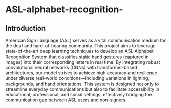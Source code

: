# ASL-alphabet-recognition-
## Introduction
American Sign Language (ASL) serves as a vital communication medium for the deaf and hard-of-hearing community. This project aims to leverage state-of-the-art deep learning techniques to develop an ASL Alphabet Recognition System that classifies static hand gestures (captured in images) into their corresponding letters in real time. By integrating robust convolutional neural networks (CNNs) with transformer-based architectures, our model strives to achieve high accuracy and resilience under diverse real-world conditions—including variations in lighting, backgrounds, and hand orientations. This system is designed not only to streamline everyday communications but also to facilitate accessibility in educational, professional, and social settings, effectively bridging the communication gap between ASL users and non-signers.
